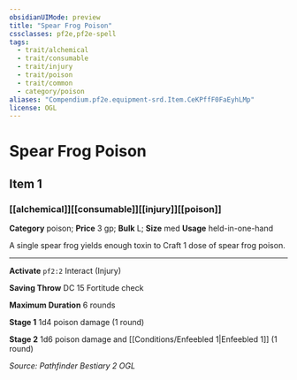 ```yaml
---
obsidianUIMode: preview
title: "Spear Frog Poison"
cssclasses: pf2e,pf2e-spell
tags:
  - trait/alchemical
  - trait/consumable
  - trait/injury
  - trait/poison
  - trait/common
  - category/poison
aliases: "Compendium.pf2e.equipment-srd.Item.CeKPffF0FaEyhLMp"
license: OGL
---
```

# Spear Frog Poison
## Item 1
### [[alchemical]][[consumable]][[injury]][[poison]]

**Category** poison; 
**Price** 3 gp; 
**Bulk** L; **Size** med
**Usage** held-in-one-hand

A single spear frog yields enough toxin to Craft 1 dose of spear frog poison.

* * *

**Activate** `pf2:2` Interact (Injury)

**Saving Throw** DC 15 Fortitude check

**Maximum Duration** 6 rounds

**Stage 1** 1d4 poison damage (1 round)

**Stage 2** 1d6 poison damage and [[Conditions/Enfeebled 1|Enfeebled 1]] (1 round)

*Source: Pathfinder Bestiary 2*
*OGL*